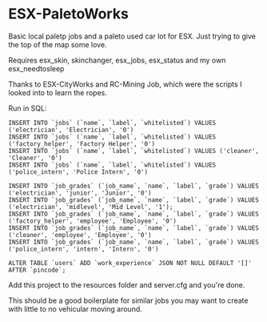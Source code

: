 # ESX-PaletoWorks
Basic local paletp jobs and a paleto used car lot for ESX.
Just trying to give the top of the map some love.

Requires esx_skin, skinchanger, esx_jobs, esx_status and my own esx_needtosleep

Thanks to ESX-CityWorks and RC-Mining Job, which were the scripts I looked into to learn the ropes.

Run in SQL:
```
INSERT INTO `jobs` (`name`, `label`, `whitelisted`) VALUES ('electrician', 'Electrician', '0')
INSERT INTO `jobs` (`name`, `label`, `whitelisted`) VALUES ('factory_helper', 'Factory Helper', '0')
INSERT INTO `jobs` (`name`, `label`, `whitelisted`) VALUES ('cleaner', 'Cleaner', '0')
INSERT INTO `jobs` (`name`, `label`, `whitelisted`) VALUES ('police_intern', 'Police Intern', '0')

INSERT INTO `job_grades` (`job_name`, `name`, `label`, `grade`) VALUES ('electrician', 'junior', 'Junior', '0')
INSERT INTO `job_grades` (`job_name`, `name`, `label`, `grade`) VALUES ('electrician', 'midlevel', 'Mid Level', '1');
INSERT INTO `job_grades` (`job_name`, `name`, `label`, `grade`) VALUES ('factory_helper', 'employee', 'Employee', '0')
INSERT INTO `job_grades` (`job_name`, `name`, `label`, `grade`) VALUES ('cleaner', 'employee', 'Employee', '0')
INSERT INTO `job_grades` (`job_name`, `name`, `label`, `grade`) VALUES ('police_intern', 'intern', 'Intern', '0')

ALTER TABLE `users` ADD `work_experience` JSON NOT NULL DEFAULT '[]' AFTER `pincode`;
```

Add this project to the resources folder and server.cfg and you're done.

This should be a good boilerplate for similar jobs you may want to create with little to no vehicular moving around.
